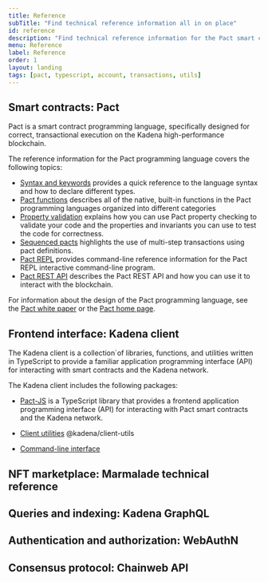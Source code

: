 ```yaml
---
title: Reference
subTitle: "Find technical reference information all in on place"
id: reference
description: "Find technical reference information for the Pact smart contract language, the Chainweb protocol, and other Kadena tools."
menu: Reference
label: Reference
order: 1
layout: landing
tags: [pact, typescript, account, transactions, utils]
---
```


## Smart contracts: Pact

Pact is a smart contract programming language, specifically designed for correct, transactional execution on the Kadena high-performance blockchain.

The reference information for the Pact programming language covers the following topics:

- [Syntax and keywords](/reference/syntax) provides a quick reference to the language syntax and how to declare different types.
- [Pact functions](/reference/functions) describes all of the native, built-in functions in the Pact programming languages organized into different categories
- [Property validation](/reference/property-checking) explains how you can use Pact property checking to validate your code and the properties and invariants you can use to test the code for correctness.
- [Sequenced pacts](/reference/pacts) highlights the use of multi-step transactions using pact definitions.
- [Pact REPL](/reference/pact-repl) provides command-line reference information for the Pact REPL interactive command-line program.
- [Pact REST API](/reference/rest-api) describes the Pact REST API and how you can use it to interact with the blockchain.

For information about the design of the Pact programming language, see the [Pact white paper](/kadena) or the [Pact home page](https://www.kadena.io/pact).

## Frontend interface: Kadena client

The Kadena client is a collection`of libraries, functions, and utilities written in TypeScript to provide a familiar application programming interface (API) for interacting with smart contracts and the Kadena network. 

The Kadena client includes the following packages:

- [Pact-JS](/reference/pactjs) is a TypeScript library that provides a frontend application programming interface (API) for interacting with Pact smart contracts and the Kadena network.

- [Client utilities]() @kadena/client-utils

- [Command-line interface]()

## NFT marketplace: Marmalade technical reference



## Queries and indexing: Kadena GraphQL


## Authentication and authorization: WebAuthN


## Consensus protocol: Chainweb API


